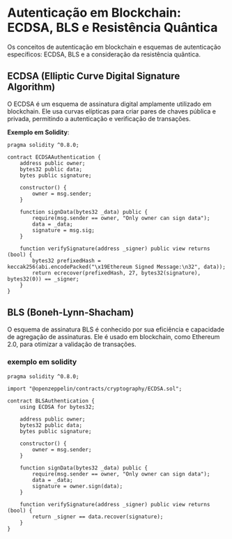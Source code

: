 # Autenticação em Blockchain: ECDSA, BLS e Resistência Quântica

Os conceitos de autenticação em blockchain e esquemas de autenticação específicos: ECDSA, BLS e a consideração da resistência quântica. 

## ECDSA (Elliptic Curve Digital Signature Algorithm)

O ECDSA é um esquema de assinatura digital amplamente utilizado em blockchain. Ele usa curvas elípticas para criar pares de chaves pública e privada, permitindo a autenticação e verificação de transações.

**Exemplo em Solidity**:

```solidity
pragma solidity ^0.8.0;

contract ECDSAAuthentication {
    address public owner;
    bytes32 public data;
    bytes public signature;

    constructor() {
        owner = msg.sender;
    }

    function signData(bytes32 _data) public {
        require(msg.sender == owner, "Only owner can sign data");
        data = _data;
        signature = msg.sig;
    }

    function verifySignature(address _signer) public view returns (bool) {
        bytes32 prefixedHash = keccak256(abi.encodePacked("\x19Ethereum Signed Message:\n32", data));
        return ecrecover(prefixedHash, 27, bytes32(signature), bytes32(0)) == _signer;
    }
}
```

## BLS (Boneh-Lynn-Shacham)
O esquema de assinatura BLS é conhecido por sua eficiência e capacidade de agregação de assinaturas. Ele é usado em blockchain, como Ethereum 2.0, para otimizar a validação de transações.

### exemplo em solidity

```solidity
pragma solidity ^0.8.0;

import "@openzeppelin/contracts/cryptography/ECDSA.sol";

contract BLSAuthentication {
    using ECDSA for bytes32;

    address public owner;
    bytes32 public data;
    bytes public signature;

    constructor() {
        owner = msg.sender;
    }

    function signData(bytes32 _data) public {
        require(msg.sender == owner, "Only owner can sign data");
        data = _data;
        signature = owner.sign(data);
    }

    function verifySignature(address _signer) public view returns (bool) {
        return _signer == data.recover(signature);
    }
}
```

